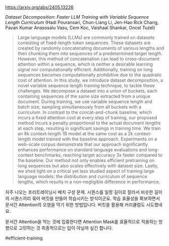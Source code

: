 https://arxiv.org/abs/2405.13226

*Dataset Decomposition: Faster LLM Training with Variable Sequence Length Curriculum* (Hadi Pouransari, Chun-Liang Li, Jen-Hao Rick Chang, Pavan Kumar Anasosalu Vasu, Cem Koc, Vaishaal Shankar, Oncel Tuzel)

> Large language models (LLMs) are commonly trained on datasets consisting of fixed-length token sequences. These datasets are created by randomly concatenating documents of various lengths and then chunking them into sequences of a predetermined target length. However, this method of concatenation can lead to cross-document attention within a sequence, which is neither a desirable learning signal nor computationally efficient. Additionally, training on long sequences becomes computationally prohibitive due to the quadratic cost of attention. In this study, we introduce dataset decomposition, a novel variable sequence length training technique, to tackle these challenges. We decompose a dataset into a union of buckets, each containing sequences of the same size extracted from a unique document. During training, we use variable sequence length and batch size, sampling simultaneously from all buckets with a curriculum. In contrast to the concat-and-chunk baseline, which incurs a fixed attention cost at every step of training, our proposed method incurs a penalty proportional to the actual document lengths at each step, resulting in significant savings in training time. We train an 8k context-length 1B model at the same cost as a 2k context-length model trained with the baseline approach. Experiments on a web-scale corpus demonstrate that our approach significantly enhances performance on standard language evaluations and long-context benchmarks, reaching target accuracy 3x faster compared to the baseline. Our method not only enables efficient pretraining on long sequences but also scales effectively with dataset size. Lastly, we shed light on a critical yet less studied aspect of training large language models: the distribution and curriculum of sequence lengths, which results in a non-negligible difference in performance.

자주 나오는 프리트레이닝시 배치 구성 문제. 시퀀스를 일정 길이로 잘라서 비슷한 길이의 시퀀스끼리 묶어 버킷을 만들어 학습시키는 방식이군요. 학습 효율성을 확보하면서 문서간 Attention의 오염을 막기 위한 방법입니다. 버킷을 활용해 커리큘럼도 시도했네요.

문서간 Attention을 막는 것에 집중한다면 Attention Mask를 효율적으로 적용하는 방향으로 고민하는 것 최종적으로는 답이 아닐까 싶긴 합니다.

#efficient-training 